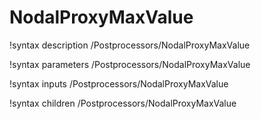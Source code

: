 <!-- MOOSE Documentation Stub: Remove this when content is added. -->

# NodalProxyMaxValue

!syntax description /Postprocessors/NodalProxyMaxValue

!syntax parameters /Postprocessors/NodalProxyMaxValue

!syntax inputs /Postprocessors/NodalProxyMaxValue

!syntax children /Postprocessors/NodalProxyMaxValue
